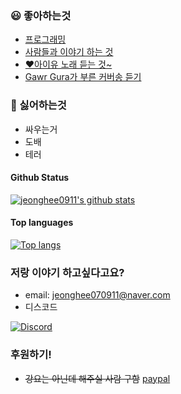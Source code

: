 ### 😃 좋아하는것

- [프로그래밍](https://www.python.org/)
- [사람들과 이야기 하는 것](https://discord.gg/2J8aW8Fhe2)
- [♥️아이유 노래 듣는 것~](https://music.youtube.com/channel/UCTUR0sVEkD8T5MlSHqgaI_Q?feature=share)
- [Gawr Gura가 부른 커버송 듣기](https://youtube.com/playlist?list=PLBaQipOTMedLA33YrvAp0iycjcgc56ccn)

### 🤬 싫어하는것

- 싸우는거
- 도배
- 테러


#### Github Status

[![jeonghee0911's github stats](https://github-readme-stats.vercel.app/api?username=jeongheegenius&theme=solarized-dark&show_icons=true)](https://github.com/jeongheegenius)

#### Top languages

[![Top langs](https://github-readme-stats.vercel.app/api/top-langs?username=jeongheegenius&theme=solarized-dark&show_icons=true)](https://github.com/jeongheegenius)

### 저랑 이야기 하고싶다고요?
- email: [jeonghee070911@naver.com](mail://me@jeonghee.me)
- 디스코드 

[![Discord](https://discord.c99.nl/widget/theme-3/673471748599054336.png)](https://discord.com/users/673471748599054336)

### 후원하기!
- ~~강요는 아닌데 해주실 사람 구함~~ [paypal](https://www.paypal.me/jeongheegenius)
